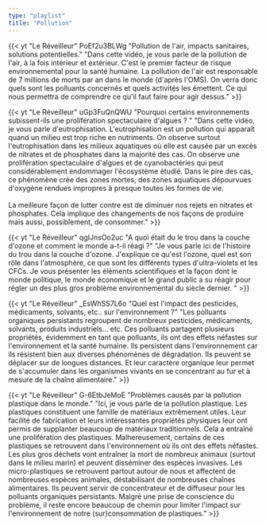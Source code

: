 ```yaml
---
type: "playlist"
title: "Pollution"
---
```



{{< yt "Le Réveilleur" PoEf2u3BLWg "Pollution de l'air, impacts sanitaires, solutions potentielles." "Dans cette vidéo, je vous parle de la pollution de l'air, à la fois intérieur et extérieur. C'est le premier facteur de risque environnemental pour la santé humaine. La pollution de l'air est responsable de 7 millions de morts par an dans le monde (d'après l'OMS). On verra donc quels sont les polluants concernés et quels activités les émettent. Ce qui nous permettra de comprendre ce qu'il faut faire pour agir dessus." >}}

{{< yt "Le Réveilleur" uGp3FuQnQWU "Pourquoi certains environnements subissent-ils une prolifération spectaculaire d'algues ? " "Dans cette vidéo, je vous parle d'eutrophisation. L'eutrophisation est un pollution qui apparaît quand un milieu est trop riche en nutriments. On observe surtout l'eutrophisation dans les milieux aquatiques où elle est causée par un excès de nitrates et de phosphates dans la majorité des cas. On observe une prolifération spectaculaire d'algues et de cyanobactéries qui peut considérablement endommager l'écosystème étudié. Dans le pire des cas, ce phénomène crée des zones mortes, des zones aquatiques dépourvues d'oxygène rendues impropres à presque toutes les formes de vie.<br><br>La meilleure façon de lutter contre est de diminuer nos rejets en nitrates et phosphates. Cela implique des changements de nos façons de produire mais aussi, possiblement, de consommer." >}}

{{< yt "Le Réveilleur" qgIJnsOo2uc "A quoi était du le trou dans la couche d'ozone et comment le monde a-t-il réagi ?" "Je vous parle ici de l'histoire du trou dans la couche d'ozone. J'explique ce qu'est l'ozone, quel est son rôle dans l'atmosphère, ce que sont les différents types d'ultra-violets et les CFCs. Je vous présenter les élèments scientifiques et la façon dont le monde politique, le monde économique et le grand public a su réagir pour régler un des plus gros problème environnemental du siècle dernier. " >}}

{{< yt "Le Réveilleur" _EsWhSS7L6o "Quel est l'impact des pesticides, médicaments, solvants, etc.. sur l'environnement ?" "Les polluants organiques persistants regroupent de nombreux pesticides, médicaments, solvants, produits industriels... etc. Ces polluants partagent plusieurs propriétés, évidemment en tant que polluants, ils ont des effets néfastes sur l'environnement et la santé humaine. Ils persistent dans l'environnement car ils résistent bien aux diverses phénomènes de dégradation. Ils peuvent se déplacer sur de longues distances. Et leur caractère organique leur permet de s'accumuler dans les organismes vivants en se concentrant au fur et à mesure de la chaîne alimentaire." >}}

{{< yt "Le Réveilleur" G-6EtbJeMoE "Problèmes causés par la pollution plastique dans le monde." "Ici, je vous parle de la pollution plastique. Les plastiques constituent une famille de matériaux extrêmement utiles. Leur facilité de fabrication et leurs intéressantes propriétés physiques leur ont permis de supplanter beaucoup de matériaux traditionnels. Cela a entraîné une prolifération des plastiques. Malhereusement, certains de ces plastiques se retrouvent dans l'environnement où ils ont des effets néfastes. Les plus gros déchets vont entraîner la mort de nombreux animaux (surtout dans le milieu marin) et peuvent disséminer des espèces invasives. Les micro-plastiques se retrouvent partout autour de nous et affectent de nombreuses espèces animales, déstabilisant de nombreuses chaînes alimentaires. Ils peuvent servir de concentrateur et de diffuseur pour les polluants organiques persistants. Malgrè une prise de conscience du problème, il reste encore beaucoup de chemin pour limiter l'impact sur l'environnement de notre (sur)consommation de plastiques." >}}
